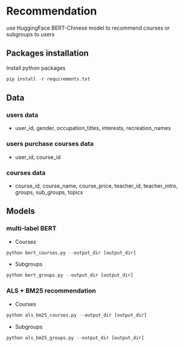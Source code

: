 # Recommendation
use HuggingFace BERT-Chinese model to recommend courses or subgroups to users

## Packages installation
Install python packages
```python
pip install -r requirements.txt
```
## Data
### users data
- user_id, gender, occupation_titles, interests, recreation_names
### users purchase courses data
- user_id, course_id
### courses data
- course_id, course_name, course_price, teacher_id, teacher_intro, groups, sub_groups, topics

## Models
### multi-label BERT
- Courses
```python
python bert_courses.py --output_dir [output_dir]
```
- Subgroups
```python
python bert_groups.py --output_dir [output_dir]
```

### ALS + BM25 recommendation
- Courses
```python
python als_bm25_courses.py --output_dir [output_dir]
```
- Subgroups
```python
python als_bm25_groups.py --output_dir [output_dir]
```
